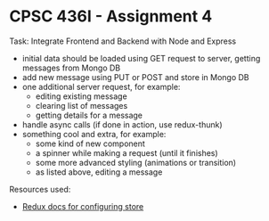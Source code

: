 # CPSC 436I - Assignment 4

Task: Integrate Frontend and Backend with Node and Express
- initial data should be loaded using GET request to server, getting messages from Mongo DB
- add new message using PUT or POST and store in Mongo DB
- one additional server request, for example:
  - editing existing message
  - clearing list of messages
  - getting details for a message
- handle async calls (if done in action, use redux-thunk)
- something cool and extra, for example:
  - some kind of new component
  - a spinner while making a request (until it finishes)
  - some more advanced styling (animations or transition)
  - as listed above, editing a message

Resources used:
- [Redux docs for configuring store](https://redux.js.org/recipes/configuring-your-store)